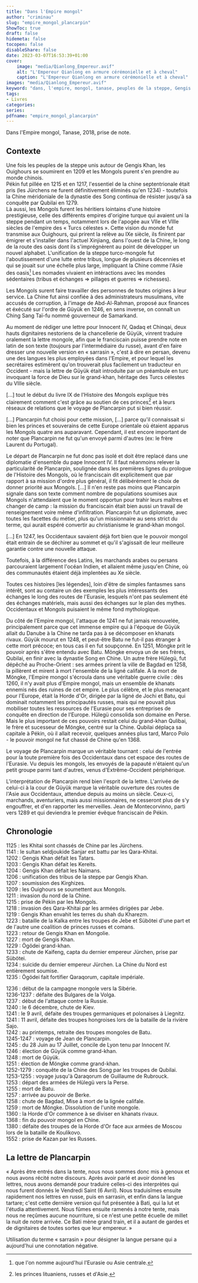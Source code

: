 ```yaml
---
title: "Dans l'Empire mongol"
author: "criminau"
slug: "empire_mongol_plancarpin"
ShowToc: true
draft: false
hidemeta: false
tocopen: false
disableShare: false
date: 2023-03-07T16:53:39+01:00
cover:
    image: "media/Qianlong_Empereur.avif"
    alt: "L'Empereur Qianlong en armure cérémonielle et à cheval"
    caption: "L'Empereur Qianlong en armure cérémonielle et à cheval"
images: "media/Qianlong_Empereur.avif"
keyword: "dans, l'empire, mongol, tanase, peuples de la steppe, Gengis Khan, Güyük, Jean de Plancarpin, Bati"
tags:
- Livres
categories:
series:
pdfname: "empire_mongol_plancarpin"
---
```


Dans l'Empire mongol, Tanase, 2018, prise de note.
<!--more-->

## Contexte

Une fois les peuples de la steppe unis autour de Gengis Khan, les Ouighours se soumirent en 1209 et les Mongols purent s'en prendre au monde chinois.  
Pékin fut pillée en 1215 et en 1217, l'essentiel de la chine septentrionale était pris (les Jürchens ne furent définitivement éliminés qu'en 1234) - toutefois la Chine méridoniale de la dynastie des Song continua de résister jusqu'à sa conquête par Qubilai en 1279.  
Là aussi, les Mongols furent les héritiers lointains d'une histoire prestigieuse, celle des différents empires d'origine turque qui avaient uni la steppe pendant un temps, notamment lors de l'apogée aux VIIe et VIIIe siècles de l'empire des « Turcs célestes ». Cette vision du monde fut transmise aux Ouighours, qui prirent la relève au IXe siècle, ils finirent par émigrer et s'installer dans l'actuel Xinjiang, dans l'ouest de la Chine, le long de la route des oasis dont ils s'imprégnèrent au point de développer un nouvel alphabet. L'unification de la steppe turco-mongole fut l'aboutissement d'une lutte entre tribus, longue de plusieurs décennies et qui se jouait sur une échelle plus large, impliquant la Chine comme l'Asie des oasis[^1] Les nomades vivaient en intéractions avec les mondes sédentaires (tribus et échanges => pillages et guerres => richesses).

[^1]: que l'on nomme aujourd'hui l'Eurasie ou Asie centrale.

Les Mongols surent faire travailler des personnes de toutes origines à leur service. La Chine fut ainsi confiée à des administrateurs musulmans, vite accusés de corruption, à l'image de Abd-Al-Rahman, proposé aux finances et éxécuté sur l'ordre de Güyük en 1246, en sens inverse, on connaît un Ching Sang Taï-fu nommé gouverneur de Samarkand.

Au moment de rédiger une lettre pour Innocent IV, Qadaq et Chinqai, deux hauts dignitaires nestoriens de la chancellerie de Güyük, vinrent traduire oralement la lettre mongole, afin que le franciscain puisse prendre note en latin de son texte (toujours par l'intermédiaire du russe), avant d'en faire dresser une nouvelle version en « sarrasin », c'est à dire en persan, devenu une des langues les plus employées dans l'Empire, et pour lequel les secrétaires estimèrent qu'on trouverait plus facilement un traducteur en Occident - mais la lettre de Güyük était introduite par un préambule en turc invoquant la force de Dieu sur le grand-khan, héritage des Turcs célestes du VIIIe siècle.

[...] tout le début du livre IX de l'Histoire des Mongols explique très clairement comment c'est grâce au soutien de ces princes[^2] et à leurs réseaux de relations que le voyage de Plancarpin put si bien réussir.

[^2]: les princes lituaniens, russes et d'Asie.

[...] Plancarpin fut choisi pour cette mission, [...] parce qu'il connaissait si bien les princes et souverains de cette Europe orientale où étaient apparus les Mongols quatre ans auparavant. Cependant, il est encore important de noter que Plancarpin ne fut qu'un envoyé parmi d'autres (ex: le frère Laurent du Portugal).

Le départ de Plancarpin ne fut donc pas isolé et doit être replacé dans une diplomatie d'ensemble du pape Innocent IV. Il faut néanmoins relever la particularité de Plancarpin, soulignée dans les premières lignes du prologue de l'Histoire des Mongols, où le franciscain dit explicitement que par rapport à sa mission d'ordre plus général, il fit délibérément le choix de donner priorité aux Mongols. [...] Il n'en reste pas moins que Plancarpin signale dans son texte comment nombre de populations soumises aux Mongols n'attendaient que le moment opportun pour trahir leurs maîtres et changer de camp : la mission du franciscain était bien aussi un travail de renseignement voire même d'infiltration. Plancarpin fut un diplomate, avec toutes les facettes du métier, plus qu'un missionnaire au sens strict du terme, qui aurait espéré convertir au christianisme le grand-khan mongol.

[...] En 1247, les Occidentaux savaient déjà fort bien que le pouvoir mongol était entrain de se déchirer au sommet et qu'il s'agissait de leur meilleure garantie contre une nouvelle attaque.

Toutefois, à la différence des Latins, les marchands arabes ou persans parcouraient largement l'océan Indien, et allaient même jusqu'en Chine, où des communautés étaient déjà implentées au Xe siècle.

Toutes ces histoires [les légendes], loin d'être de simples fantasmes sans intérêt, sont au contaire un des exemples les plus intéressants des échanges le long des routes de l'Eurasie, lesquels n'ont pas seulement été des échanges matériels, mais aussi des échanges sur le plan des mythes. Occidentaux et Mongols puisaient le même fond mythologique.

Du côté de l'Empire mongol, l'attaque de 1241 ne fut jamais renouvelée, principalement parce que cet immense empire qui à l'époque de Güyük allait du Danube à la Chine ne tarda pas à se décomposer en khanats rivaux. Güyük mourut en 1248, et peut-être Batu ne fut-il pas étranger à cette mort précoce; en tous cas il en fut soupçonné. En 1251, Möngke prit le pouvoir après s'être entendu avec Batu. Möngke envoya un de ses frères, Qubilai, en finir avec la dynastie Song en Chine. Un autre frère Hülegü, fut dépêché au Proche-Orient : ses armées prirent la ville de Bagdad en 1258, la pillèrent et mirent à  mort l'ensemble de la ligné califale. A la mort de Möngke, l'Empire mongol s'écroula dans une véritable guerre civile : dès 1260, il n'y avait plus d'Empire mongol, mais un ensemble de khanats ennemis nés des ruines de cet empire. Le plus célèbre, et le plus menaçant pour l'Europe, était la Horde d'Or, dirigée par la ligné de Jochi et Batu, qui dominait notamment les principautés russes, mais qui ne pouvait plus mobiliser toutes les ressources de l'Eurasie pour ses entreprises de conquête en direction de l'Europe. Hülegü consolida son domaine en Perse. Mais le plus important de ces pouvoirs restait celui du grand-khan Qulibai, le frère et sucesseur de Möngke, centré sur la Chine. Qubilai déplaça sa capitale à Pékin, où il allait recevoir, quelques années plus tard, Marco Polo - le pouvoir mongol ne fut chassé de Chine qu'en 1368.

Le voyage de Plancarpin marque un véritable tournant : celui de l'entrée pour la toute première fois des Occidentaux dans cet espace des routes de l'Eurasie. Vu depuis les mongols, les envoyés de la papauté n'étaient qu'un petit groupe parmi tant d'autres, venus d'Extrême-Occident périphérique.

L'interprétation de Plancarpin rend bien l'esprit de la lettre.
L'arrivée de celui-ci à la cour de Güyük marque la véritable ouverture des routes de l'Asie aux Occidentaux, attendue depuis au moins un siècle. Ceux-ci, marchands, aventuriers, mais aussi missionnaires, ne cesseront plus de s'y engouffrer, et d'en rapporter les merveilles. Jean de Montecorvinno, parti vers 1289 et qui deviendra le premier évêque franciscain de Pékin.


## Chronologie

1125 : les Khitai sont chassés de Chine par les Jürchens.  
1141 : le sultan seldjoukide Sanjar est battu par les Qara-Khitai.  
1202 : Gengis Khan défait les Tatars.  
1203 : Gengis Khan défait les Kereits.  
1204 : Gengis Khan défait les Naimans.  
1206 : unification des tribus de la steppe par Gengis Khan.  
1207 : soumission des Kirghizes.  
1209 : les Ouighours se soumettent aux Mongols.  
1211 : invasion du nord de la Chine.  
1215 : prise de Pékin par les Mongols.  
1218 : invasion des Qara-Khitai par les armées dirigées par Jebe.  
1219 : Gengis Khan envahit les terres du shah du Kharezm.  
1223 : bataille de la Kalka entre les troupes de Jebe et Sübötei d'une part et de l'autre une coalition de princes russes et comans.  
1223 : retour de Gengis Khan en Mongolie.  
1227 : mort de Gengis Khan.  
1229 : Ögödei grand-khan.  
1233 : chute de Kaifeng, capta du dernier empereur Jürchen, prise par Sübötei.  
1234 : suicide du dernier empereur Jürchen. La Chine du Nord est entièrement soumise.  
1235 : Ögödei fait fortifier Qaraqorum, capitale impériale.  

1236 : début de la campagne mongole vers la Sibérie.  
1236-1237 : défaite des Bulgares de la Volga.  
1237 : début de l'attaque contre la Russie.  
1240 : le 6 décembre, chute de Kiev.  
1241 : le 9 avril, défaite des troupes germaniques et polonaises à Liegnitz.  
1241 : 11 avril, défaite des troupes hongroises lors de la bataille de la rivière Sajo.  
1242 : au printemps, retraite des troupes mongoles de Batu.  
1245-1247 : voyage de Jean de Plancarpin.  
1245 : du 28 Juin au 17 Juillet, concile de Lyon tenu par Innocent IV.  
1246 : élection de Güyük comme grand-khan.  
1248 : mort de Güyük.  
1251 : élection de Möngke comme grand-khan.  
1252-1279 : conquête de la Chine des Song par les troupes de Qubilai.  
1253-1255 : voyage jusqu'à Qaraqorum de Guillaume de Rubrouck.  
1253 : départ des armées de Hülegü vers la Perse.  
1255 : mort de Batu.  
1257 : arrivée au pouvoir de Berke.  
1258 : chute de Bagdad, Mise à mort de la lignée califale.  
1259 : mort de Möngke. Dissolution de l'unité mongole.  
1360 : la Horde d'Or commence à se diviser en khanats rivaux.  
1368 : fin du pouvoir mongol en Chine.  
1380 : défaite des troupes de la Horde d'Or face aux armées de Moscou lors de la bataille de Koulikovo.  
1552 : prise de Kazan par les Russes.  

## La lettre de Plancarpin


« Après être entrés dans la tente, nous nous sommes donc mis à genoux et nous avons récité notre discours. Après avoir parlé et avoir donné les lettres, nous avons demandé pour traduire celles-ci des interprètes qui nous furent donnés le Vendredi Saint (6 Avril). Nous traduisîmes ensuite rapidement nos lettres en russe, puis en sarrasin, et enfin dans la langue tartare; c'est cette dernière version qui fut présentée à Bati, qui la lut et l'étudia attentivement. Nous fûmes ensuite ramenés à notre tente, mais nous ne reçûmes aucune nourriture, si ce n'est une petite écuelle de millet la nuit de notre arrivée.
Ce Bati mène grand train, et il a autant de gardes et de dignitaires de toutes sortes que leur empereur. »

Utilisation du terme « sarrasin » pour désigner la langue persane qui a aujourd'hui une connotation négative.